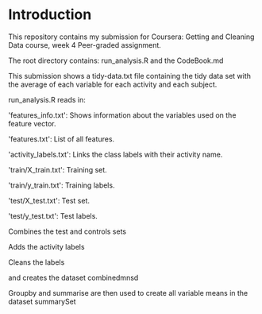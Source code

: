# Introduction

This repository contains my submission for Coursera: Getting and Cleaning Data course, week 4 Peer-graded assignment.

The root directory contains:
run_analysis.R and the CodeBook.md

This submission shows a tidy-data.txt file containing the tidy data set with the average of each variable for each activity and each subject.

run_analysis.R reads in:

'features_info.txt': Shows information about the variables used on the feature vector.

'features.txt': List of all features.

'activity_labels.txt': Links the class labels with their activity name.

'train/X_train.txt': Training set.

'train/y_train.txt': Training labels.

'test/X_test.txt': Test set.

'test/y_test.txt': Test labels.

Combines the test and controls sets

Adds the activity labels

Cleans the labels

and creates the dataset combinedmnsd

Groupby and summarise are then used to create all variable means in the dataset summarySet
